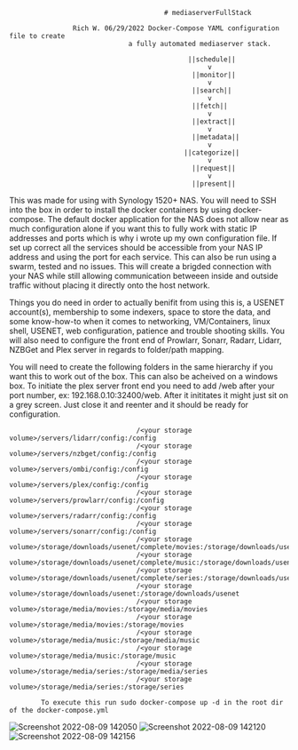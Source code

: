                                            # mediaserverFullStack

                    Rich W. 06/29/2022 Docker-Compose YAML configuration file to create 
                                  a fully automated mediaserver stack.
 
                                                 ||schedule||
                                                      v
                                                  ||monitor||
                                                      v
                                                  ||search||
                                                      v
                                                  ||fetch||
                                                      v
                                                  ||extract||
                                                      v
                                                  ||metadata||
                                                      v
                                                ||categorize||
                                                      v
                                                  ||request||
                                                      v
                                                  ||present||
 
 This was made for using with Synology 1520+ NAS. You will need to SSH into the box in order to install 
 the docker containers by using docker-compose. The default docker application for the NAS does not allow near 
 as much configuration alone if you want this to fully work with static IP addresses and  ports which is why i wrote up
 my own configuration file. If set up correct all the services should be accessible from your NAS IP address and using 
 the port for each service. This can also be run using a swarm, tested and no issues. This will create a brigded connection 
 with your NAS while still allowing communication betweeen inside and outside traffic without placing it directly onto the 
 host network.
 
 Things you do need in order to actually benifit from using this is, a USENET account(s), membership to some indexers, 
 space to store the data, and some know-how-to when it comes to networking, VM/Containers, linux shell, USENET, web 
 configuration, patience and trouble shooting skills. You will also need to configure the front end of Prowlarr, Sonarr, 
 Radarr, Lidarr, NZBGet and Plex server in regards to folder/path mapping.
 
 You will need to create the following folders in the same hierarchy if you want this to work out of the box. This can also be 
 acheived on a windows box. To initiate the plex server front end you need to add /web after your port number, 
 ex: 192.168.0.10:32400/web. After it inititates it might just sit on a grey screen. Just close it and reenter and it should be ready
 for configuration.
 
 
 
                                    /<your storage volume>/servers/lidarr/config:/config
                                    /<your storage volume>/servers/nzbget/config:/config
                                    /<your storage volume>/servers/ombi/config:/config
                                    /<your storage volume>/servers/plex/config:/config
                                    /<your storage volume>/servers/prowlarr/config:/config
                                    /<your storage volume>/servers/radarr/config:/config
                                    /<your storage volume>/servers/sonarr/config:/config
                                    /<your storage volume>/storage/downloads/usenet/complete/movies:/storage/downloads/usenet/complete/movies
                                    /<your storage volume>/storage/downloads/usenet/complete/music:/storage/downloads/usenet/complete/music
                                    /<your storage volume>/storage/downloads/usenet/complete/series:/storage/downloads/usenet/complete/series
                                    /<your storage volume>/storage/downloads/usenet:/storage/downloads/usenet
                                    /<your storage volume>/storage/media/movies:/storage/media/movies
                                    /<your storage volume>/storage/media/movies:/storage/movies
                                    /<your storage volume>/storage/media/music:/storage/media/music
                                    /<your storage volume>/storage/media/music:/storage/music
                                    /<your storage volume>/storage/media/series:/storage/media/series
                                    /<your storage volume>/storage/media/series:/storage/series
 
            To execute this run sudo docker-compose up -d in the root dir of the docker-compose.yml
            
            
            
![Screenshot 2022-08-09 142050](https://user-images.githubusercontent.com/46492607/183733335-73018ccc-a9b5-44d2-9fbb-279caa096210.png)
![Screenshot 2022-08-09 142120](https://user-images.githubusercontent.com/46492607/183733362-011051a6-9564-41a1-80ed-997232060803.png)
![Screenshot 2022-08-09 142156](https://user-images.githubusercontent.com/46492607/183733373-04d47946-343b-462e-b0c9-135a1feb185f.png)
         
            
            

